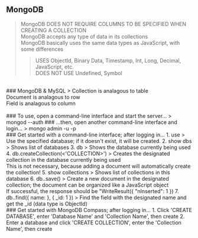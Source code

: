 ## MongoDB
> MongoDB DOES NOT REQUIRE COLUMNS TO BE SPECIFIED WHEN CREATING A COLLECTION <br>
MongoDB accepts any type of data in its collections <br>
MongoDB basically uses the same data types as JavaScript, with some differences
>> USES ObjectId, Binary Data, Timestamp, Int, Long, Decimal, JavaScript, etc. <br>
DOES NOT USE Undefined, Symbol
<br>
### MongoDB & MySQL
> Collection is analagous to table <br>
Document is analagous to row <br>
Field is analagous to column <br>
<br>
### To use, open a command-line interface and start the server...
> mongod --auth
### ...then, open another command-line interface and login...
> mongo admin -u <USER NAME> -p <USER PASSWORD>
<br>
### Get started with a command-line interface; after logging in...
1. use <DATABASE NAME>
> Use the specified database; if it doesn't exist, it will be created.
2. show dbs
> Shows list of databases
3. db
> Shows the database currently being used
4. db.createCollection(<'COLLECTION>')
> Creates the designated collection in the database currently being used <br>
This is not necessary, because adding a document will automatically create the collection!
5. show collections
> Shows list of collections in this database
6. db.<COLLECTION NAME>.save(<DOCUMENT>)
> Create a new document in the designated collection; the document can be organized like a JavaScript object <br>
If successful, the response should be "WriteResult({ "nInserted": 1 })
7. db.<COLLECTION NAME>.find({ name: <NAME> }, { _id: 1 })
> Find the field with the designated name and get the _id (data type is ObjectId)
<br>
### Get started with MongoDB Compass; after logging in...
1. Click 'CREATE DATABASE', enter 'Database Name' and 'Collection Name', then create
2. Enter a database and click 'CREATE COLLECTION', enter the 'Collection Name', then create
